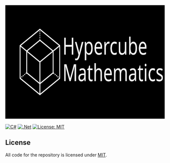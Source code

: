 <div align="center">
  <img alt="Hypercube" width="100%" height="360" src="assets/card.svg"/>
</div>

[![C#](https://img.shields.io/badge/c%23-%23239120.svg?style=for-the-badge&logo=c-sharp&logoColor=white)](https://learn.microsoft.com/en-us/dotnet/csharp/)
[![.Net](https://img.shields.io/badge/.NET-5C2D91?style=for-the-badge&logo=.net&logoColor=white)](https://dotnet.microsoft.com/en-us/download)
[![License: MIT](https://img.shields.io/badge/License-MIT-blue.svg?style=for-the-badge)](https://opensource.org/licenses/MIT)

## License
All code for the repository is licensed under [MIT](https://github.com/Tornado-Technology/hypercube/blob/master/LICENSE).

